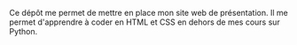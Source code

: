 Ce dépôt me permet de mettre en place mon site web de présentation. Il me permet d'apprendre à coder en HTML et CSS en dehors de mes cours sur Python.
